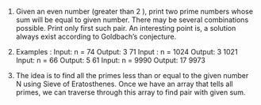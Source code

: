 1. Given an even number (greater than 2 ), print two prime numbers whose sum will be equal to given number. There may be several combinations possible. Print only first such pair. 
An interesting point is, a solution always exist according to Goldbach’s conjecture.

2. Examples : 
Input: n = 74
Output: 3 71
Input : n = 1024
Output: 3 1021
Input: n = 66
Output: 5 61
Input: n = 9990
Output: 17 9973

3. The idea is to find all the primes less than or equal to the given number N using Sieve of Eratosthenes. Once we have an array that tells all primes, we can traverse through this array to find pair with given sum. 